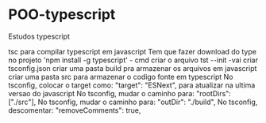 # POO-typescript
Estudos typescript

tsc para compilar typescript em javascript 
Tem que fazer download do type no projeto 
'npm install -g typescript' - cmd
criar o arquivo tst --init  -vai criar tsconfig.json
criar uma pasta build pra armazenar os arquivos em javascript 
criar uma pasta src para armazenar o codigo fonte em typescript
No tsconfig, colocar o target como: "target": "ESNext", para atualizar na ultima versao do javascript 
No tsconfig, mudar o caminho para: "rootDirs": ["./src"], 
No tsconfig, mudar o caminho para: "outDir": "./build",
No tsconfig, descomentar: "removeComments": true,  

